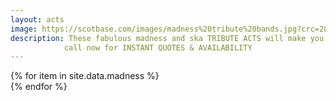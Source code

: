 ```yaml
---
layout: acts
image: https://scotbase.com/images/madness%20tribute%20bands.jpg?crc=281800636
description: These fabulous madness and ska TRIBUTE ACTS will make you think you are at madness concert. Formed in the early eighties, this America Hard Rock band ‘Bon Jovi’ went from strength to strength with big hits like ‘Living On A Prayer’’’, It’s My Life, ‘You Give Love A Bad Name’, and with the big hair to match. With front man jon Bon Jovi’s vocal talent they continued to dominate the eighties hard Rock music world, and today these truly authentic tribute bands play a collection of the biggest rock hits from the earlier days right up to the modern day, with magical songs to match all age groups. <hr>
            call now for INSTANT QUOTES & AVAILABILITY
---
```


<div class="row mt-4 mb-4">
  {% for item in site.data.madness %}
    <div class="col-md-4 mb-5">
      <div class="card border-0 shadow h-100">
        <a href="/acts/{{ item.title | slugify }}">
          <img class="card-img-top" src="{{ item.image_src }}" alt="" />
        </a>
         <!-- <div class="card-body">
          <p class="card-text">{{ item.description }}</p>
        </div> -->
      </div>
    </div>
  {% endfor %}
</div>
